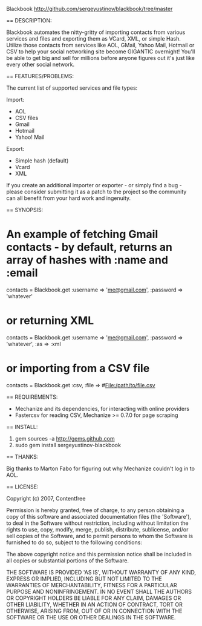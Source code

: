 Blackbook
http://github.com/sergeyustinov/blackbook/tree/master

== DESCRIPTION:
  
Blackbook automates the nitty-gritty of importing contacts from various services and files and exporting them as VCard, XML, or simple Hash. Utilize those contacts from services like AOL, GMail, Yahoo Mail, Hotmail or CSV to help your social networking site become GIGANTIC overnight! You'll be able to get big and sell for millions before anyone figures out it's just like every other social network.

== FEATURES/PROBLEMS:
  
The current list of supported services and file types:

Import:
* AOL
* CSV files
* Gmail
* Hotmail
* Yahoo! Mail

Export:
* Simple hash (default)
* Vcard
* XML

If you create an additional importer or exporter - or simply find a bug - please consider submitting it as a patch to the project so the community can all benefit from your hard work and ingenuity. 

== SYNOPSIS:

# An example of fetching Gmail contacts - by default, returns an array of hashes with :name and :email
  contacts = Blackbook.get :username => 'me@gmail.com', :password => 'whatever'

# or returning XML
  contacts = Blackbook.get :username => 'me@gmail.com', :password => 'whatever', :as => :xml
  
# or importing from a CSV file 
  contacts = Blackbook.get :csv, :file => #<File:/path/to/file.csv>

== REQUIREMENTS:

* Mechanize and its dependencies, for interacting with online providers
* Fastercsv for reading CSV, Mechanize >= 0.7.0 for page scraping

== INSTALL:

1. gem sources -a http://gems.github.com
2. sudo gem install sergeyustinov-blackbook

== THANKS:

Big thanks to Marton Fabo for figuring out why Mechanize couldn't log in to AOL.

== LICENSE:

Copyright (c) 2007, Contentfree

Permission is hereby granted, free of charge, to any person obtaining
a copy of this software and associated documentation files (the
'Software'), to deal in the Software without restriction, including
without limitation the rights to use, copy, modify, merge, publish,
distribute, sublicense, and/or sell copies of the Software, and to
permit persons to whom the Software is furnished to do so, subject to
the following conditions:

The above copyright notice and this permission notice shall be
included in all copies or substantial portions of the Software.

THE SOFTWARE IS PROVIDED 'AS IS', WITHOUT WARRANTY OF ANY KIND,
EXPRESS OR IMPLIED, INCLUDING BUT NOT LIMITED TO THE WARRANTIES OF
MERCHANTABILITY, FITNESS FOR A PARTICULAR PURPOSE AND NONINFRINGEMENT.
IN NO EVENT SHALL THE AUTHORS OR COPYRIGHT HOLDERS BE LIABLE FOR ANY
CLAIM, DAMAGES OR OTHER LIABILITY, WHETHER IN AN ACTION OF CONTRACT,
TORT OR OTHERWISE, ARISING FROM, OUT OF OR IN CONNECTION WITH THE
SOFTWARE OR THE USE OR OTHER DEALINGS IN THE SOFTWARE.
